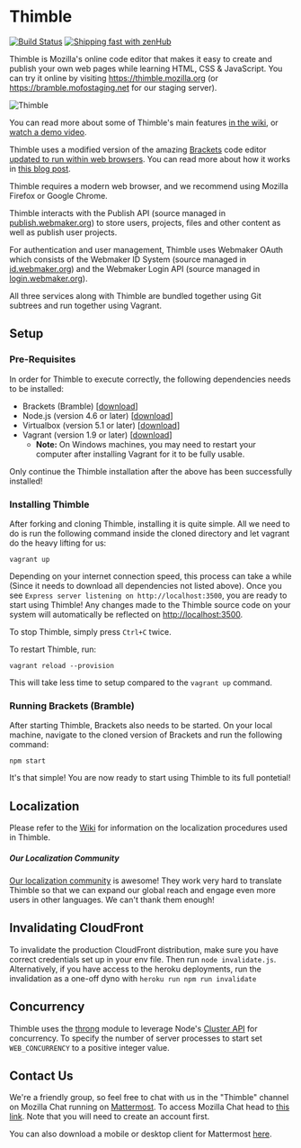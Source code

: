 Thimble
==================

[![Build Status](https://travis-ci.org/mozilla/thimble.mozilla.org.svg)](https://travis-ci.org/mozilla/thimble.mozilla.org)
[![Shipping fast with zenHub](https://raw.githubusercontent.com/ZenHubIO/support/master/zenhub-badge.png)](https://zenhub.com)

Thimble is Mozilla's online code editor that makes it easy to create and publish
your own web pages while learning HTML, CSS & JavaScript.  You can try it online
by visiting https://thimble.mozilla.org (or https://bramble.mofostaging.net for our
staging server).

![Thimble](/screenshots/thimble.png?raw=true "Thimble")

You can read more about some of Thimble's main features [in the wiki](https://github.com/mozilla/thimble.mozilla.org/wiki/Using-Thimble), or [watch a demo video](https://air.mozilla.org/thimble-demo/).

Thimble uses a modified version of the amazing [Brackets](http://brackets.io) code editor
[updated to run within web browsers](https://github.com/mozilla/brackets).  You can read more about
how it works in [this blog post](http://blog.humphd.org/thimble-and-bramble/).

Thimble requires a modern web browser, and we recommend using Mozilla Firefox or Google Chrome.

Thimble interacts with the Publish API (source managed in [publish.webmaker.org](https://github.com/mozilla/publish.webmaker.org)) to store users, projects, files and other content as well as publish user projects.

For authentication and user management, Thimble uses Webmaker OAuth which consists of the Webmaker ID System (source managed in [id.webmaker.org](htps://github.com/mozilla/id.webmaker.org)) and the Webmaker Login API (source managed in [login.webmaker.org](https://github.com/mozilla/login.webmaker.org)).

All three services along with Thimble are bundled together using Git subtrees and run together using Vagrant.

Setup
-----

### Pre-Requisites
In order for Thimble to execute correctly, the following dependencies needs to be installed:

- Brackets (Bramble) [[download](https://github.com/mozilla/brackets)]
- Node.js (version 4.6 or later) [[download](https://nodejs.org/en/download/)]
- Virtualbox (version 5.1 or later) [[download](https://www.virtualbox.org/wiki/Downloads)]
- Vagrant (version 1.9 or later) [[download](https://www.vagrantup.com/downloads.html)]
  - __Note:__ On Windows machines, you may need to restart your computer after installing Vagrant for it to be fully usable.

Only continue the Thimble installation after the above has been successfully installed!

### Installing Thimble

After forking and cloning Thimble, installing it is quite simple. All we need to do is run the following command inside the cloned directory and let vagrant do the heavy lifting for us:

```
vagrant up
```

Depending on your internet connection speed, this process can take a while (Since it needs to download all dependencies not listed above).
Once you see `Express server listening on http://localhost:3500`, you are ready to start using Thimble!
Any changes made to the Thimble source code on your system will automatically be reflected on [http://localhost:3500](http://localhost:3500).

To stop Thimble, simply press `Ctrl+C` twice.

To restart Thimble, run:

```
vagrant reload --provision
```

This will take less time to setup compared to the `vagrant up` command.

### Running Brackets (Bramble)

After starting Thimble, Brackets also needs to be started. On your local machine, navigate to the cloned version of Brackets and run the following command:

```
npm start
```

It's that simple! You are now ready to start using Thimble to its full pontetial!

Localization
----------------------

Please refer to the [Wiki](https://github.com/mozilla/thimble.mozilla.org/wiki/Localization) for information on the localization procedures used in Thimble.

##### Our Localization Community

[Our localization community](https://pontoon.mozilla.org/projects/thimble/contributors) is awesome! They work very hard to translate Thimble so that we can expand our global reach and engage even more users in other languages. We can't thank them enough!

Invalidating CloudFront
----------------------

To invalidate the production CloudFront distribution, make sure you have correct credentials set up in your env file. Then run `node invalidate.js`. Alternatively, if you have access to the heroku deployments, run the invalidation as a one-off dyno with `heroku run npm run invalidate`

Concurrency
-----------

Thimble uses the [throng](https://www.npmjs.com/package/throng) module to leverage Node's [Cluster API](https://nodejs.org/api/cluster.html) for concurrency. To specify the number of server processes to start set `WEB_CONCURRENCY` to a positive integer value.

Contact Us
-----------

We're a friendly group, so feel free to chat with us in the "Thimble" channel on Mozilla Chat running on [Mattermost](https://about.mattermost.com). To access Mozilla Chat head to [this link]( http://chat.mozillafoundation.org). Note that you will need to create an account first.

You can also download a mobile or desktop client for Mattermost [here](https://about.mattermost.com/download/#mattermostApps).
